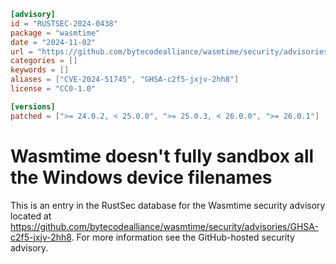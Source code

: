 ```toml
[advisory]
id = "RUSTSEC-2024-0438"
package = "wasmtime"
date = "2024-11-02"
url = "https://github.com/bytecodealliance/wasmtime/security/advisories/GHSA-c2f5-jxjv-2hh8"
categories = []
keywords = []
aliases = ["CVE-2024-51745", "GHSA-c2f5-jxjv-2hh8"]
license = "CC0-1.0"

[versions]
patched = [">= 24.0.2, < 25.0.0", ">= 25.0.3, < 26.0.0", ">= 26.0.1"]
```

# Wasmtime doesn't fully sandbox all the Windows device filenames

This is an entry in the RustSec database for the Wasmtime security advisory
located at
https://github.com/bytecodealliance/wasmtime/security/advisories/GHSA-c2f5-jxjv-2hh8.
For more information see the GitHub-hosted security advisory.
